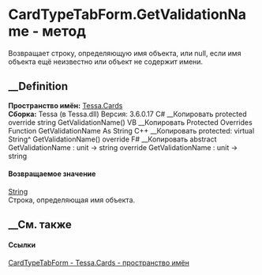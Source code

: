 # CardTypeTabForm.GetValidationName - метод
Возвращает строку, определяющую имя объекта, или null, если имя объекта ещё
неизвестно или объект не содержит имени.
## __Definition
 **Пространство имён:** [Tessa.Cards](N_Tessa_Cards.htm)  
 **Сборка:** Tessa (в Tessa.dll) Версия: 3.6.0.17
C# __Копировать
     protected override string GetValidationName()
VB __Копировать
     Protected Overrides Function GetValidationName As String
C++ __Копировать
     protected:
    virtual String^ GetValidationName() override
F# __Копировать
     abstract GetValidationName : unit -> string 
    override GetValidationName : unit -> string 
#### Возвращаемое значение
[String](https://learn.microsoft.com/dotnet/api/system.string)  
Строка, определяющая имя объекта.
##  __См. также
#### Ссылки
[CardTypeTabForm - ](T_Tessa_Cards_CardTypeTabForm.htm)
[Tessa.Cards - пространство имён](N_Tessa_Cards.htm)
